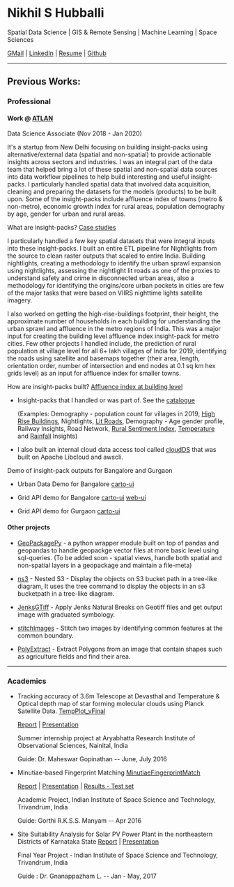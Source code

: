 # Nikhil S Hubballi

Spatial Data Science | GIS & Remote Sensing | Machine Learning | Space Sciences

[GMail](mailto:nikhil.hubballi@gmail.com) | [LinkedIn](https://in.linkedin.com/in/nikhilhubballi) | [Resume](https://nsh-764.github.io/Docs/CV_Nikhil_S_Hubballi_Jan_2020.pdf) | [Github](https://www.github.com/nsh-764)

___________________________________________________________________________

## **Previous Works:**


### **Professional**

#### Work @ [ATLAN](https://atlan.com/)
Data Science Associate (Nov 2018 - Jan 2020)

It's a startup from New Delhi focusing on building insight-packs using alternative/external data (spatial and non-spatial) to provide actionable insights across sectors and industries. I was an integral part of the data team that helped bring a lot of these spatial and non-spatial data sources into data workflow pipelines to help build interesting and useful insight-packs. I particularly handled spatial data that involved data acquisition, cleaning and preparing the datasets for the models (products) to be built upon. Some of the insight-packs include affluence index of towns (metro & non-metro), economic growth index for rural areas, population demography by age, gender for urban and rural areas.

What are insight-packs? [Case studies](https://drive.google.com/open?id=0Bw2onH2foCdMTjMzMXdGM2loN19TNTFFNFJDbGtMZUdvQnJv)

I particularly handled a few key spatial datasets that were integral inputs into these insight-packs. I built an entire ETL pipeline for Nightlights from the source to clean raster outputs that scaled to entire India. Building nightlights, creating a methodology to identify the urban sprawl expansion using nightlights, assessing the nightlight lit roads as one of the proxies to understand safety and crime in disconnected urban areas, also a methodology for identifying the origins/core urban pockets in cities are few of the major tasks that were based on VIIRS nighttime lights satellite imagery.

I also worked on getting the high-rise-buildings footprint, their height, the approximate number of households in each building for understanding the urban sprawl and affluence in the metro regions of India. This was a major input for creating the building level affluence index insight-pack for metro cities. Few other projects I handled include, the prediction of rural population at village level for all 6+ lakh villages of India for 2019, identifying the roads using satellite and basemaps together (their area, length, orientation order, number of intersection and end nodes at 0.1 sq km hex grids level) as an input for affluence index for smaller towns.

How are insight-packs built? [Affluence index at building level](https://drive.google.com/open?id=0Bw2onH2foCdMN2duMkQxY3Utc2xmU0J4Q0JOaEllQjFmTk1R)

* Insight-packs that I handled or was part of. See the [catalogue](https://grid.atlan.com/search/Global) 

    (Examples: Demography - population count for villages in 2019, [High Rise Buildings](https://grid.atlan.com/insights/high-rise-buildings/), Nightlights, [Lit Roads](https://grid.atlan.com/insights/lit-roads/), Demography - Age gender profile, Railway Insights, Road Network, [Rural Sentiment Index](https://grid.atlan.com/insights/rural-sentiment-index/), [Temperature](https://grid.atlan.com/insights/temperature-insights/) and [Rainfall](https://grid.atlan.com/insights/rainfall-insights/) Insights)

* I also built an internal cloud data access tool called [cloudDS](https://nsh-764.github.io/works/cloud_m.html) that was built on Apache Libcloud and awscli.

Demo of insight-pack outputs for Bangalore and Gurgaon

* Urban Data Demo for Bangalore [carto-ui](https://dev-gis.socialcops.com/user/statlas-user-hul/builder/0d71a337-4bae-4604-9cbc-972473f37434/embed)

* Grid API demo for Bangalore [carto-ui](https://dev-gis.socialcops.com/user/gollum/builder/b67daabb-4022-44b0-b630-21f79ba7e447/embed_protected) [web-ui](https://api-grid-ui.atlan.com/)

* Grid API demo for Gurgaon [carto-ui](https://dev-gis.socialcops.com/user/statlas-user-hul/builder/c235068a-ae01-441b-9378-d1c7024c6241/embed)


#### Other projects

* [GeoPackagePy](https://github.com/nsh-764/GeoPackage-py) - a python wrapper module built on top of pandas and geopandas to handle geopackge vector files at more basic level using sql-queries. (To be added soon - spatial views, handle both spatial and non-spatial layers in a geopackage and maintain a file-meta)

* [ns3](https://github.com/nsh-764/ns3) - Nested S3 - Display the objects on S3 bucket path in a tree-like diagram, It uses the tree command to display the objects in an s3 bucketpath in a tree-like diagram.

* [JenksGTiff](https://github.com/nsh-764/JenksGTiff) - Apply Jenks Natural Breaks on Geotiff files and get output image with graduated symbology.

* [stitchImages](https://github.com/nsh-764/stitchImages) - Stitch two images by identifying common features at the common boundary.

* [PolyExtract](https://github.com/nsh-764/PolyExtract) - Extract Polygons from an image that contain shapes such as agriculture fields and find their area.


___________________________________________________________________________
### **Academics**

* Tracking accuracy of 3.6m Telescope at Devasthal and Temperature & Optical depth map of star forming molecular clouds using Planck Satellite Data. [TempPlot_vFinal](https://github.com/nsh-764/TempPlot_vFinal)

    [Report](https://github.com/nsh-764/TempPlot_vFinal/blob/master/Docs/final_report.pdf) | [Presentation](https://github.com/nsh-764/TempPlot_vFinal/blob/master/Docs/presentation.pdf)
    
    Summer internship project at Aryabhatta Research Institute of Observational Sciences, Nainital, India 
    
    Guide: Dr. Maheswar Gopinathan -- June, July 2016

* Minutiae-based Fingerprint Matching [MinutiaeFingerprintMatch](https://github.com/nsh-764/MinutiaeFingerprintMatch)
  
   [Report](https://github.com/nsh-764/MinutiaeFingerprintMatch/blob/master/Docs/Report.pdf) | [Presentation](https://github.com/nsh-764/MinutiaeFingerprintMatch/blob/master/Docs/Final%20Presentation.pdf) | [Results - Test set](https://github.com/nsh-764/MinutiaeFingerprintMatch/blob/master/Docs/Results%20on%20Testset.pdf)

    Academic Project, Indian Institute of Space Science and Technology, Trivandrum, India
    
    Guide: Gorthi R.K.S.S. Manyam -- Apr 2016

* Site Suitability Analysis for Solar PV Power Plant in the northeastern Districts of Karnataka State [Report](https://nsh-764.github.io/Docs/Nikhil_PS2013_Final_year_project.pdf) | [Presentation](https://nsh-764.github.io/Docs/Nikhil_PS2013_Final_year_project_presentation.pdf)
  
    Final Year Project - Indian Institute of Space Science and Technology, Trivandrum, India
    
    Guide : Dr. Gnanappazham L. -- Jan - May, 2017
